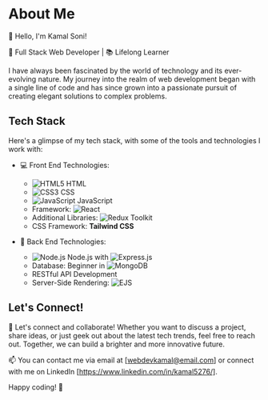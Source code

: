 # About Me

👋 Hello, I'm Kamal Soni!

🚀 Full Stack Web Developer | 📚 Lifelong Learner

I have always been fascinated by the world of technology and its ever-evolving nature. My journey into the realm of web development began with a single line of code and has since grown into a passionate pursuit of creating elegant solutions to complex problems.

## Tech Stack

Here's a glimpse of my tech stack, with some of the tools and technologies I work with:

- 💻 Front End Technologies:
  - ![HTML5](https://img.icons8.com/color/30/000000/html-5.png) HTML
  - ![CSS3](https://img.icons8.com/color/30/000000/css3.png) CSS
  - ![JavaScript](https://img.icons8.com/color/30/000000/javascript.png) JavaScript
  - Framework: ![React](https://img.icons8.com/ultraviolet/30/000000/react.png)
  - Additional Libraries: ![Redux Toolkit](https://img.icons8.com/color/30/000000/redux.png)
  - CSS Framework: **Tailwind CSS**

- 🚀 Back End Technologies:
  - ![Node.js](https://img.icons8.com/color/30/000000/nodejs.png) Node.js with ![Express.js](https://img.icons8.com/color/30/000000/express.png)
  - Database: Beginner in ![MongoDB](https://img.icons8.com/color/30/000000/mongodb.png)
  - RESTful API Development
  - Server-Side Rendering: ![EJS](https://img.icons8.com/color/30/000000/ejs.png)

## Let's Connect!

🤝 Let's connect and collaborate! Whether you want to discuss a project, share ideas, or just geek out about the latest tech trends, feel free to reach out. Together, we can build a brighter and more innovative future.

📫 You can contact me via email at [webdevkamal@email.com] or connect with me on LinkedIn [https://www.linkedin.com/in/kamal5276/].

Happy coding! 🚀
